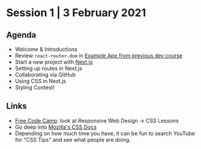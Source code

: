 # Session 1 | 3 February 2021

## Agenda
- Welcome & Introductions
- Review ```react-router-dom``` in [Example App from previous dev course](https://github.com/workshop-maybe/dev-course-001-example-app)
- Start a new project with [Next.js](https://nextjs.org/)
- Setting up routes in Next.js
- Collaborating via GitHub
- Using CSS in Next.js
- Styling Contest!

## Links
- [Free Code Camp](https://www.freecodecamp.org/learn/): look at Responsive Web Design -> CSS Lessons
- Go deep into [Mozilla's CSS Docs](https://developer.mozilla.org/en-US/docs/Web/CSS)
- Depending on how much time you have, it can be fun to search YouTube for "CSS Tips" and see what people are doing.
